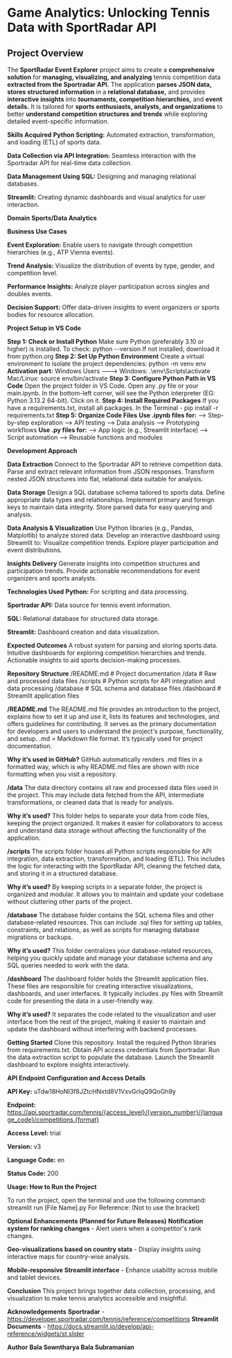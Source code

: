 # Game Analytics: **Unlocking Tennis Data with SportRadar API**

## Project Overview
The **SportRadar Event Explorer** project aims to create a **comprehensive solution** for **managing, visualizing, and analyzing** tennis competition data **extracted from the Sportradar API.** The application **parses JSON data, stores structured information** in a **relational database,** and provides **interactive insights** into **tournaments, competition hierarchies,** and **event details.** It is tailored for **sports enthusiasts, analysts, and organizations** to better **understand competition structures and trends** while exploring detailed event-specific information.

**Skills Acquired**
**Python Scripting:** Automated extraction, transformation, and loading (ETL) of sports data.

**Data Collection via API Integration:** Seamless interaction with the Sportradar API for real-time data collection.

**Data Management Using SQL:** Designing and managing relational databases.

**Streamlit:** Creating dynamic dashboards and visual analytics for user interaction.

**Domain**
**Sports/Data Analytics**

**Business Use Cases**

**Event Exploration:** Enable users to navigate through competition hierarchies (e.g., ATP Vienna events).

**Trend Analysis:** Visualize the distribution of events by type, gender, and competition level.

**Performance Insights:** Analyze player participation across singles and doubles events.

**Decision Support:** Offer data-driven insights to event organizers or sports bodies for resource allocation.

**Project Setup in VS Code**

**Step 1: Check or Install Python**
Make sure Python (preferably 3.10 or higher) is installed.
To check:
python --version
If not installed, download it from python.org
**Step 2: Set Up Python Environment**
Create a virtual environment to isolate the project dependencies:
python -m venv env
**Activation part:**
Windows Users ---> Windows: .\env\Scripts\activate
Mac/Linux: source env/bin/activate
**Step 3: Configure Python Path in VS Code**
Open the project folder in VS Code.
Open any .py file or your main.ipynb.
In the bottom-left corner, will see the Python interpreter (EG: Python 3.13.2 64-bit).
Click on it.
**Step 4: Install Required Packages**
If you have a requirements.txt, install all packages.
In the Terminal - pip install -r requirements.txt
**Step 5: Organize Code Files**
**Use .ipynb files for:**
--> Step-by-step exploration
--> API testing
--> Data analysis
--> Prototyping workflows
**Use .py files for:**
--> App logic (e.g., Streamlit interface)
--> Script automation
--> Reusable functions and modules

**Development Approach**

**Data Extraction**
Connect to the Sportradar API to retrieve competition data.
Parse and extract relevant information from JSON responses.
Transform nested JSON structures into flat, relational data suitable for analysis.

**Data Storage**
Design a SQL database schema tailored to sports data.
Define appropriate data types and relationships.
Implement primary and foreign keys to maintain data integrity.
Store parsed data for easy querying and analysis.

**Data Analysis & Visualization**
Use Python libraries (e.g., Pandas, Matplotlib) to analyze stored data.
Develop an interactive dashboard using Streamlit to:
Visualize competition trends.
Explore player participation and event distributions.

**Insights Delivery**
Generate insights into competition structures and participation trends.
Provide actionable recommendations for event organizers and sports analysts.

**Technologies Used**
**Python:** For scripting and data processing.

**Sportradar API:** Data source for tennis event information.

**SQL:** Relational database for structured data storage.

**Streamlit:** Dashboard creation and data visualization.

**Expected Outcomes**
A robust system for parsing and storing sports data.
Intuitive dashboards for exploring competition hierarchies and trends.
Actionable insights to aid sports decision-making processes.

**Repository Structure**
/README.md       # Project documentation
/data                     # Raw and processed data files 
/scripts                 # Python scripts for API integration and data processing
/database             # SQL schema and database files
/dashboard          # Streamlit application files

**/README.md**
The README.md file provides an introduction to the project, explains how to set it up and use it, lists its features and technologies, and offers guidelines for contributing. It serves as the primary documentation for developers and users to understand the project's purpose, functionality, and setup.
.md = Markdown file format.
It’s typically used for project documentation.

**Why it’s used in GitHub?**
GitHub automatically renders .md files in a formatted way, which is why README.md files are shown with nice formatting when you visit a repository.

**/data**
The data directory contains all raw and processed data files used in the project. This may include data fetched from the API, intermediate transformations, or cleaned data that is ready for analysis.

**Why it’s used?**
This folder helps to separate your data from code files, keeping the project organized. It makes it easier for collaborators to access and understand data storage without affecting the functionality of the application.

**/scripts**
The scripts folder houses all Python scripts responsible for API integration, data extraction, transformation, and loading (ETL). This includes the logic for interacting with the SportRadar API, cleaning the fetched data, and storing it in a structured database.

**Why it’s used?**
By keeping scripts in a separate folder, the project is organized and modular. It allows you to maintain and update your codebase without cluttering other parts of the project.

**/database**
The database folder contains the SQL schema files and other database-related resources. This can include .sql files for setting up tables, constraints, and relations, as well as scripts for managing database migrations or backups.

**Why it’s used?**
This folder centralizes your database-related resources, helping you quickly update and manage your database schema and any SQL queries needed to work with the data.

**/dashboard**
The dashboard folder holds the Streamlit application files. These files are responsible for creating interactive visualizations, dashboards, and user interfaces. It typically includes .py files with Streamlit code for presenting the data in a user-friendly way.

**Why it’s used?**
It separates the code related to the visualization and user interface from the rest of the project, making it easier to maintain and update the dashboard without interfering with backend processes.

**Getting Started**
Clone this repository.
Install the required Python libraries from requirements.txt.
Obtain API access credentials from Sportradar.
Run the data extraction script to populate the database.
Launch the Streamlit dashboard to explore insights interactively.

**API Endpoint Configuration and Access Details**

**API Key:** uTdw18HoNI3f8JZtcHNxtd8V1VxvGrIqQ9QoGh9y

**Endpoint:** https://api.sportradar.com/tennis/{access_level}/{version_number}/{language_code}/competitions.{format}

**Access Level:** trial

**Version:** v3

**Language Code:** en

**Status Code:** 200

**Usage: How to Run the Project**

To run the project, open the terminal and use the following command:
streamlit run [File Name].py
For Reference: (Not to use the bracket)

**Optional Enhancements (Planned for Future Releases)**
**Notification system for ranking changes** - Alert users when a competitor's rank changes.

**Geo-visualizations based on country stats** - Display insights using interactive maps for country-wise analysis.

**Mobile-responsive Streamlit interface** - Enhance usability across mobile and tablet devices.

**Conclusion** 
This project brings together data collection, processing, and visualization to make tennis analytics accessible and insightful.

**Acknowledgements**
**Sportradar** - https://developer.sportradar.com/tennis/reference/competitions
**Streamlit Documents** - https://docs.streamlit.io/develop/api-reference/widgets/st.slider

**Author**
**Bala Sowntharya Bala Subramanian**
